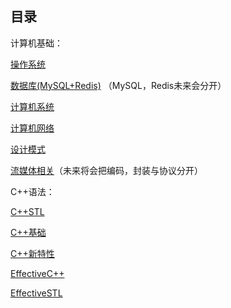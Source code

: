 ## 目录  

计算机基础：  

[操作系统](计算机基础/操作系统.md)  

[数据库(MySQL+Redis)](计算机基础/数据库.md)  （MySQL，Redis未来会分开）

[计算机系统](计算机基础/计算机系统.md)  

[计算机网络](计算机基础/计算机网络.md)  

[设计模式](计算机基础/设计模式.md)  

[流媒体相关](计算机基础/流媒体相关.md)（未来将会把编码，封装与协议分开）  

C++语法：  

[C++STL](C++语法/C++STL笔记.md)  

[C++基础](C++语法/C++基础笔记.md)  

[C++新特性](C++语法/C++新特性.md)  

[EffectiveC++](C++语法/EffectiveC++.md)  

[EffectiveSTL](C++语法/EffectiveSTL.md)  
